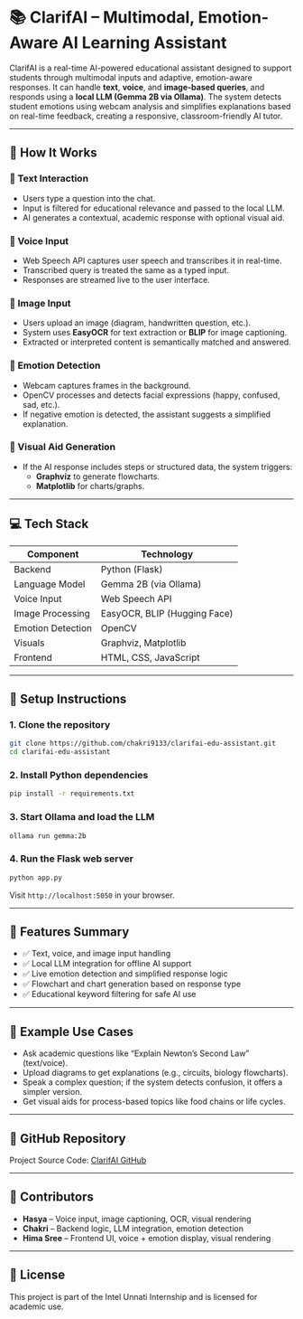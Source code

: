 
# 📚 ClarifAI – Multimodal, Emotion-Aware AI Learning Assistant

ClarifAI is a real-time AI-powered educational assistant designed to support students through multimodal inputs and adaptive, emotion-aware responses. It can handle **text**, **voice**, and **image-based queries**, and responds using a **local LLM (Gemma 2B via Ollama)**. The system detects student emotions using webcam analysis and simplifies explanations based on real-time feedback, creating a responsive, classroom-friendly AI tutor.

---

## 🔧 How It Works

### 🔹 Text Interaction
- Users type a question into the chat.
- Input is filtered for educational relevance and passed to the local LLM.
- AI generates a contextual, academic response with optional visual aid.

### 🔹 Voice Input
- Web Speech API captures user speech and transcribes it in real-time.
- Transcribed query is treated the same as a typed input.
- Responses are streamed live to the user interface.

### 🔹 Image Input
- Users upload an image (diagram, handwritten question, etc.).
- System uses **EasyOCR** for text extraction or **BLIP** for image captioning.
- Extracted or interpreted content is semantically matched and answered.

### 🔹 Emotion Detection
- Webcam captures frames in the background.
- OpenCV processes and detects facial expressions (happy, confused, sad, etc.).
- If negative emotion is detected, the assistant suggests a simplified explanation.

### 🔹 Visual Aid Generation
- If the AI response includes steps or structured data, the system triggers:
  - **Graphviz** to generate flowcharts.
  - **Matplotlib** for charts/graphs.

---

## 💻 Tech Stack

| Component          | Technology                            |
|--------------------|----------------------------------------|
| Backend            | Python (Flask)                         |
| Language Model     | Gemma 2B (via Ollama)                  |
| Voice Input        | Web Speech API                         |
| Image Processing   | EasyOCR, BLIP (Hugging Face)           |
| Emotion Detection  | OpenCV                                 |
| Visuals            | Graphviz, Matplotlib                   |
| Frontend           | HTML, CSS, JavaScript                  |

---

## 🚀 Setup Instructions

### 1. Clone the repository
```bash
git clone https://github.com/chakri9133/clarifai-edu-assistant.git
cd clarifai-edu-assistant
```

### 2. Install Python dependencies
```bash
pip install -r requirements.txt
```

### 3. Start Ollama and load the LLM
```bash
ollama run gemma:2b
```

### 4. Run the Flask web server
```bash
python app.py
```

Visit `http://localhost:5050` in your browser.

---

## 🧪 Features Summary

- ✅ Text, voice, and image input handling
- ✅ Local LLM integration for offline AI support
- ✅ Live emotion detection and simplified response logic
- ✅ Flowchart and chart generation based on response type
- ✅ Educational keyword filtering for safe AI use

---

## 🧠 Example Use Cases

- Ask academic questions like “Explain Newton’s Second Law” (text/voice).
- Upload diagrams to get explanations (e.g., circuits, biology flowcharts).
- Speak a complex question; if the system detects confusion, it offers a simpler version.
- Get visual aids for process-based topics like food chains or life cycles.

---

## 🔗 GitHub Repository

Project Source Code: [ClarifAI GitHub](https://github.com/chakri9133/ClarifAI-Project-)

---

## 🤝 Contributors

- **Hasya** – Voice input, image captioning, OCR, visual rendering
- **Chakri** – Backend logic, LLM integration, emotion detection
- **Hima Sree** – Frontend UI, voice + emotion display, visual rendering

---

## 📄 License

This project is part of the Intel Unnati Internship and is licensed for academic use.

